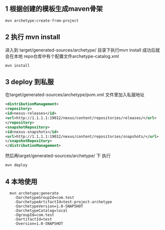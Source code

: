 ## 1 根据创建的模板生成maven骨架

``
mvn archetype:create-from-project
``

## 2 执行 mvn install

进入到 target/generated-sources/archetype/ 目录下执行mvn install
成功后就会在本地 repo仓库中有个配置文件archetype-catalog.xml

``
mvn install
``

## 3 deploy 到私服

在target/generated-sources/archetype/pom.xml 文件里加入私服地址

``` xml
<distributionManagement>
<repository>
<id>nexus-releases</id>
<url>http://1.1.1.1:19012/nexus/content/repositories/releases/</url>
</repository>
<snapshotRepository>
<id>nexus-snapshots</id>
<url>http://1.1.1.1:19012/nexus/content/repositories/snapshots/</url>
</snapshotRepository>
</distributionManagement>
```

然后再target/generated-sources/archetype/ 下 执行

``
mvn deploy
``

## 4 本地使用

```` shell
  mvn archetype:generate 
    -DarchetypeGroupId=com.test 
    -DarchetypeArtifactId=test-project-archetype 
    -DarchetypeVersion=1.0-SNAPSHOT 
    -DarchetypeCatalog=local 
    -DgroupId=com.test 
    -DartifactId=test 
    -Dversion=1.0-SNAPSHOT
````